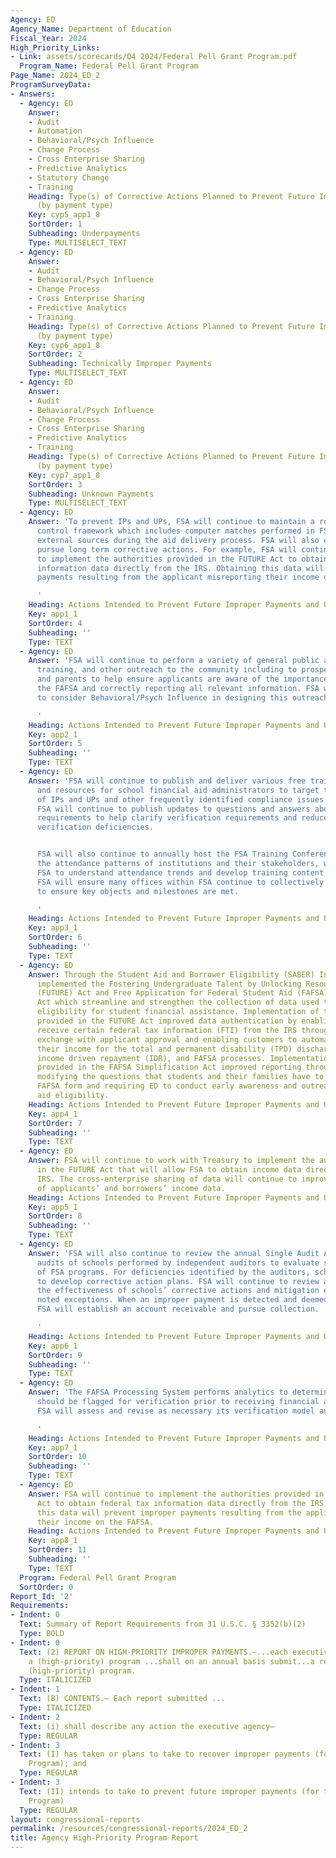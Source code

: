 ```yaml
---
Agency: ED
Agency_Name: Department of Education
Fiscal_Year: 2024
High_Priority_Links:
- Link: assets/scorecards/Q4 2024/Federal Pell Grant Program.pdf
  Program_Name: Federal Pell Grant Program
Page_Name: 2024_ED_2
ProgramSurveyData:
- Answers:
  - Agency: ED
    Answer:
    - Audit
    - Automation
    - Behavioral/Psych Influence
    - Change Process
    - Cross Enterprise Sharing
    - Predictive Analytics
    - Statutory Change
    - Training
    Heading: Type(s) of Corrective Actions Planned to Prevent Future Improper Payments
      (by payment type)
    Key: cyp5_app1_8
    SortOrder: 1
    Subheading: Underpayments
    Type: MULTISELECT_TEXT
  - Agency: ED
    Answer:
    - Audit
    - Behavioral/Psych Influence
    - Change Process
    - Cross Enterprise Sharing
    - Predictive Analytics
    - Training
    Heading: Type(s) of Corrective Actions Planned to Prevent Future Improper Payments
      (by payment type)
    Key: cyp6_app1_8
    SortOrder: 2
    Subheading: Technically Improper Payments
    Type: MULTISELECT_TEXT
  - Agency: ED
    Answer:
    - Audit
    - Behavioral/Psych Influence
    - Change Process
    - Cross Enterprise Sharing
    - Predictive Analytics
    - Training
    Heading: Type(s) of Corrective Actions Planned to Prevent Future Improper Payments
      (by payment type)
    Key: cyp7_app1_8
    SortOrder: 3
    Subheading: Unknown Payments
    Type: MULTISELECT_TEXT
  - Agency: ED
    Answer: 'To prevent IPs and UPs, FSA will continue to maintain a robust internal
      control framework which includes computer matches performed in FSA systems against
      external sources during the aid delivery process. FSA will also continue to
      pursue long term corrective actions. For example, FSA will continue to work
      to implement the authorities provided in the FUTURE Act to obtain federal tax
      information data directly from the IRS. Obtaining this data will prevent improper
      payments resulting from the applicant misreporting their income on the FAFSA.

      '
    Heading: Actions Intended to Prevent Future Improper Payments and Unknown Payments
    Key: app1_1
    SortOrder: 4
    Subheading: ''
    Type: TEXT
  - Agency: ED
    Answer: 'FSA will continue to perform a variety of general public awareness campaigns,
      training, and other outreach to the community including to prospective students
      and parents to help ensure applicants are aware of the importance of completing
      the FAFSA and correctly reporting all relevant information. FSA will continue
      to consider Behavioral/Psych Influence in designing this outreach.

      '
    Heading: Actions Intended to Prevent Future Improper Payments and Unknown Payments
    Key: app2_1
    SortOrder: 5
    Subheading: ''
    Type: TEXT
  - Agency: ED
    Answer: 'FSA will continue to publish and deliver various free trainings, guidance,
      and resources for school financial aid administrators to target the root causes
      of IPs and UPs and other frequently identified compliance issues. For example,
      FSA will continue to publish updates to questions and answers about verification
      requirements to help clarify verification requirements and reduce the risk of
      verification deficiencies.


      FSA will also continue to annually host the FSA Training Conference and analyze
      the attendance patterns of institutions and their stakeholders, which will allow
      FSA to understand attendance trends and develop training content accordingly.
      FSA will ensure many offices within FSA continue to collectively participate
      to ensure key objects and milestones are met.

      '
    Heading: Actions Intended to Prevent Future Improper Payments and Unknown Payments
    Key: app3_1
    SortOrder: 6
    Subheading: ''
    Type: TEXT
  - Agency: ED
    Answer: Through the Student Aid and Borrower Eligibility (SABER) Initiative, FSA
      implemented the Fostering Undergraduate Talent by Unlocking Resources for Education
      (FUTURE) Act and Free Application for Federal Student Aid (FAFSA) Simplification
      Act which streamline and strengthen the collection of data used to determine
      eligibility for student financial assistance. Implementation of the authorities
      provided in the FUTURE Act improved data authentication by enabling FSA to automatically
      receive certain federal tax information (FTI) from the IRS through a direct-data
      exchange with applicant approval and enabling customers to automatically report
      their income for the total and permanent disability (TPD) discharge post-monitoring,
      income driven repayment (IDR), and FAFSA processes. Implementation of the authorities
      provided in the FAFSA Simplification Act improved reporting through, for example,
      modifying the questions that students and their families have to answer on the
      FAFSA form and requiring ED to conduct early awareness and outreach of student
      aid eligibility.
    Heading: Actions Intended to Prevent Future Improper Payments and Unknown Payments
    Key: app4_1
    SortOrder: 7
    Subheading: ''
    Type: TEXT
  - Agency: ED
    Answer: FSA will continue to work with Treasury to implement the authorities provided
      in the FUTURE Act that will allow FSA to obtain income data directly from the
      IRS. The cross-enterprise sharing of data will continue to improve verification
      of applicants’ and borrowers’ income data.
    Heading: Actions Intended to Prevent Future Improper Payments and Unknown Payments
    Key: app5_1
    SortOrder: 8
    Subheading: ''
    Type: TEXT
  - Agency: ED
    Answer: 'FSA will also continue to review the annual Single Audit Act compliance
      audits of schools performed by independent auditors to evaluate schools’ administration
      of FSA programs. For deficiencies identified by the auditors, schools are required
      to develop corrective action plans. FSA will continue to review and evaluate
      the effectiveness of schools’ corrective actions and mitigation efforts for
      noted exceptions. When an improper payment is detected and deemed collectable,
      FSA will establish an account receivable and pursue collection.

      '
    Heading: Actions Intended to Prevent Future Improper Payments and Unknown Payments
    Key: app6_1
    SortOrder: 9
    Subheading: ''
    Type: TEXT
  - Agency: ED
    Answer: 'The FAFSA Processing System performs analytics to determine which applicants
      should be flagged for verification prior to receiving financial aid. In FY25,
      FSA will assess and revise as necessary its verification model and guidance.

      '
    Heading: Actions Intended to Prevent Future Improper Payments and Unknown Payments
    Key: app7_1
    SortOrder: 10
    Subheading: ''
    Type: TEXT
  - Agency: ED
    Answer: FSA will continue to implement the authorities provided in the FUTURE
      Act to obtain federal tax information data directly from the IRS. Obtaining
      this data will prevent improper payments resulting from the applicant misreporting
      their income on the FAFSA.
    Heading: Actions Intended to Prevent Future Improper Payments and Unknown Payments
    Key: app8_1
    SortOrder: 11
    Subheading: ''
    Type: TEXT
  Program: Federal Pell Grant Program
  SortOrder: 0
Report_Id: '2'
Requirements:
- Indent: 0
  Text: Summary of Report Requirements from 31 U.S.C. § 3352(b)(2)
  Type: BOLD
- Indent: 0
  Text: (2) REPORT ON HIGH-PRIORITY IMPROPER PAYMENTS.—...each executive agency with
    a (high-priority) program ...shall on an annual basis submit...a report on that
    (high-priority) program.
  Type: ITALICIZED
- Indent: 1
  Text: (B) CONTENTS.— Each report submitted ...
  Type: ITALICIZED
- Indent: 2
  Text: (i) shall describe any action the executive agency—
  Type: REGULAR
- Indent: 3
  Text: (I) has taken or plans to take to recover improper payments (for the High-Priority
    Program); and
  Type: REGULAR
- Indent: 3
  Text: (II) intends to take to prevent future improper payments (for the High-Priority
    Program)
  Type: REGULAR
layout: congressional-reports
permalink: /resources/congressional-reports/2024_ED_2
title: Agency High-Priority Program Report
---
```

